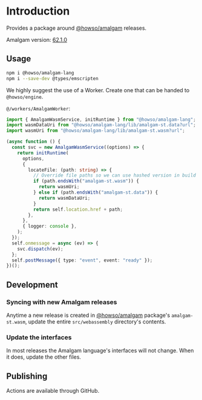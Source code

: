 # Introduction

Provides a package around [@howso/amalgam](https://github.com/howsoai/amalgam) releases.

Amalgam version: [62.1.0](https://github.com/howsoai/amalgam/releases/tag/62.1.0)

## Usage

```bash
npm i @howso/amalgam-lang
npm i --save-dev @types/emscripten
```

We highly suggest the use of a Worker. Create one that can be handed to `@howso/engine`.

`@/workers/AmalgamWorker`:

```ts
import { AmalgamWasmService, initRuntime } from "@howso/amalgam-lang";
import wasmDataUri from "@howso/amalgam-lang/lib/amalgam-st.data?url";
import wasmUri from "@howso/amalgam-lang/lib/amalgam-st.wasm?url";

(async function () {
  const svc = new AmalgamWasmService((options) => {
    return initRuntime(
      options,
      {
        locateFile: (path: string) => {
          // Override file paths so we can use hashed version in build
          if (path.endsWith("amalgam-st.wasm")) {
            return wasmUri;
          } else if (path.endsWith("amalgam-st.data")) {
            return wasmDataUri;
          }
          return self.location.href + path;
        },
      },
      { logger: console },
    );
  });
  self.onmessage = async (ev) => {
    svc.dispatch(ev);
  };
  self.postMessage({ type: "event", event: "ready" });
})();
```

## Development

### Syncing with new Amalgam releases

Anytime a new release is created in [@howso/amalgam](https://github.com/howsoai/amalgam) package's
`amalgam-st.wasm`, update the entire `src/webassembly` directory's contents.

### Update the interfaces

In most releases the Amalgam language's interfaces will not change. When it does, update the other files.

## Publishing

Actions are available through GitHub.
